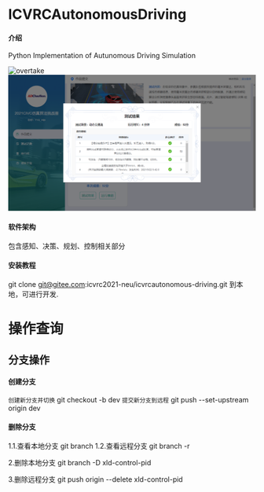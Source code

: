 # ICVRCAutonomousDriving

#### 介绍
Python Implementation of Autunomous Driving Simulation

![overtake](images/overtake.gif)
![当前最高得分](images/score52.png)

#### 软件架构
包含感知、决策、规划、控制相关部分


#### 安装教程
git clone git@gitee.com:icvrc2021-neu/icvrcautonomous-driving.git 到本地，可进行开发.

# 操作查询
## 分支操作
#### 创建分支
`创建新分支并切换`
git checkout -b dev
`提交新分支到远程`
git push --set-upstream origin dev

#### 删除分支
1.1.查看本地分支 git branch 
1.2.查看远程分支 git branch -r

2.删除本地分支 
git branch -D xld-control-pid

3.删除远程分支 
git push origin --delete xld-control-pid
